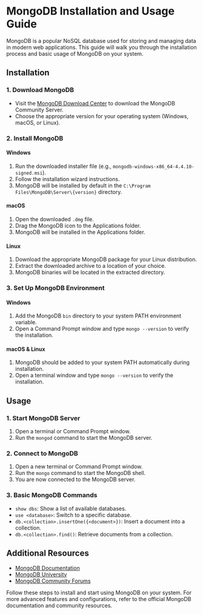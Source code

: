 # MongoDB Installation and Usage Guide

MongoDB is a popular NoSQL database used for storing and managing data in modern web applications. This guide will walk you through the installation process and basic usage of MongoDB on your system.

## Installation

### 1. Download MongoDB

- Visit the [MongoDB Download Center](https://www.mongodb.com/try/download/community) to download the MongoDB Community Server.
- Choose the appropriate version for your operating system (Windows, macOS, or Linux).

### 2. Install MongoDB

#### Windows

1. Run the downloaded installer file (e.g., `mongodb-windows-x86_64-4.4.10-signed.msi`).
2. Follow the installation wizard instructions.
3. MongoDB will be installed by default in the `C:\Program Files\MongoDB\Server\{version}` directory.

#### macOS

1. Open the downloaded `.dmg` file.
2. Drag the MongoDB icon to the Applications folder.
3. MongoDB will be installed in the Applications folder.

#### Linux

1. Download the appropriate MongoDB package for your Linux distribution.
2. Extract the downloaded archive to a location of your choice.
3. MongoDB binaries will be located in the extracted directory.

### 3. Set Up MongoDB Environment

#### Windows

1. Add the MongoDB `bin` directory to your system PATH environment variable.
2. Open a Command Prompt window and type `mongo --version` to verify the installation.

#### macOS & Linux

1. MongoDB should be added to your system PATH automatically during installation.
2. Open a terminal window and type `mongo --version` to verify the installation.

## Usage

### 1. Start MongoDB Server

1. Open a terminal or Command Prompt window.
2. Run the `mongod` command to start the MongoDB server.

### 2. Connect to MongoDB

1. Open a new terminal or Command Prompt window.
2. Run the `mongo` command to start the MongoDB shell.
3. You are now connected to the MongoDB server.

### 3. Basic MongoDB Commands

- `show dbs`: Show a list of available databases.
- `use <database>`: Switch to a specific database.
- `db.<collection>.insertOne({<document>})`: Insert a document into a collection.
- `db.<collection>.find()`: Retrieve documents from a collection.

## Additional Resources

- [MongoDB Documentation](https://docs.mongodb.com/manual/)
- [MongoDB University](https://university.mongodb.com/)
- [MongoDB Community Forums](https://www.mongodb.com/community/forums)

Follow these steps to install and start using MongoDB on your system. For more advanced features and configurations, refer to the official MongoDB documentation and community resources.
